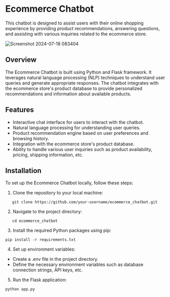 # Ecommerce Chatbot

This chatbot is designed to assist users with their online shopping experience by providing product recommendations, answering questions, and assisting with various inquiries related to the ecommerce store.

![Screenshot 2024-07-18 083404](https://github.com/user-attachments/assets/bc096219-3075-427e-8a89-c9c7a0befd45)


## Overview

The Ecommerce Chatbot is built using Python and Flask framework. It leverages natural language processing (NLP) techniques to understand user queries and generate appropriate responses. The chatbot integrates with the ecommerce store's product database to provide personalized recommendations and information about available products.

## Features

- Interactive chat interface for users to interact with the chatbot.
- Natural language processing for understanding user queries.
- Product recommendation engine based on user preferences and browsing history.
- Integration with the ecommerce store's product database.
- Ability to handle various user inquiries such as product availability, pricing, shipping information, etc.

## Installation

To set up the Ecommerce Chatbot locally, follow these steps:

1. Clone the repository to your local machine:
```
   git clone https://github.com/your-username/ecommerce_chatbot.git
```

2. Navigate to the project directory:
```
   cd ecommerce_chatbot
```

3. Install the required Python packages using pip:
```
pip install -r requirements.txt
```

4. Set up environment variables:
- Create a .env file in the project directory.
- Define the necessary environment variables such as database connection strings, API keys, etc.
  
5. Run the Flask application:
```
python app.py
```
